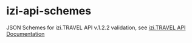 izi-api-schemes
===============

JSON Schemes for izi.TRAVEL API v.1.2.2 validation, see [izi.TRAVEL API Documentation](https://api-docs.izi.travel/ "izi.TRAVEL API Documentation")
